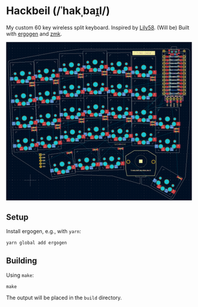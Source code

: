 # Hackbeil (/ˈhakˌbaɪ̯l/)

My custom 60 key wireless split keyboard. Inspired by [Lily58](https://github.com/kata0510/Lily58). (Will be) Built with [ergogen](https://ergogen.xyz) and [zmk](https://zmk.dev).

![screenshot of the pcb, not yet routed](preview.png)

## Setup

Install ergogen, e.g., with `yarn`:

    yarn global add ergogen

## Building

Using `make`:

    make

The output will be placed in the `build` directory.

